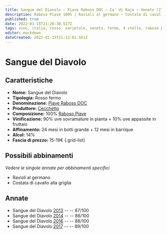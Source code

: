```yaml
---
title: Sangue del Diavolo – Piave Raboso DOC – Ca' di Rajo – Veneto (IT) – 15-19€ – 3★-4★
description: Raboso Piave 100% | Ravioli al germano – Costata di cavallo alla griglia 
published: true
date: 2022-01-15T21:26:38.517Z
tags: vino, italia, rosso, varietale, veneto, fermo, 4 stelle, raboso piave, ravioli al germano, costata di cavallo alla griglia
editor: markdown
dateCreated: 2022-01-15T21:12:01.561Z
---
```


# Sangue del Diavolo

## Caratteristiche
- **Nome:** Sangue del Diavolo
- **Tipologia:** Rosso fermo
- **Denominazione:** [Piave Raboso DOC](/denominazioni/Italia/Veneto/DOC/Piave-Raboso)
- **Produttore:** [Cecchetto](/produttori/Italia/Veneto/Cecchetto) 
- **Composizione:** 100% [Raboso Piave](/vitigni/Italia/bacca-nera/raboso-piave) 
- **Vinificazione:** 90% uve sovramature in pianta + 10% uve appassite in fruttaio
- **Affinamento:** 24 mesi in botti grande + 12 mesi in barrique
- **Alcol:** 14%
- **Fascia di prezzo:** 15-19€
{.grid-list}

## Possibili abbinamenti
*Vedere le singole annate per abbinamenti specifici*

- Ravioli al germano
- Costata di cavallo alla griglia

## Annate
- Sangue del Diavolo [2013](vini/Italia/Veneto/Ca-di-Rajo/Sangue-del-Diavolo/2013) -- <span class="star-3"></span> -- 87/100
- Sangue del Diavolo [2014](vini/Italia/Veneto/Ca-di-Rajo/Sangue-del-Diavolo/2014) -- <span class="star-3"></span> -- 86/100
- Sangue del Diavolo [2016](vini/Italia/Veneto/Ca-di-Rajo/Sangue-del-Diavolo/2016) -- <span class="star-3"></span> -- 88/100
- Sangue del Diavolo [2017](vini/Italia/Veneto/Ca-di-Rajo/Sangue-del-Diavolo/2017) -- <span class="star-4"></span> -- 89/100
